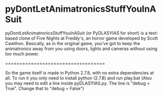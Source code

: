 pyDontLetAnimatronicsStuffYouInASuit
====================================

pyDontLetAnimatronicsStuffYouInASuit (or PyDLASYIAS for short) is a text-based clone of Five Nights at Freddy's,
an horror game developed by Scott Cawthon.
Basically, as in the original game, you've got to keep the animatronics away from you using doors,
lights and cameras without using too much power.

===================================

So the game itself is made in Python 2.7.8, with no extra dependencies at all.
To run it you only need to install python (2.7.8) and run play.bat (Also you may need to edit a line inside pyDLASYIAS.py. The line is "debug = True". Change that to "debug = False")
